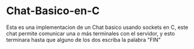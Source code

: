 # Chat-Basico-en-C

Esta es una implementacion de un Chat basico usando sockets en C, este chat permite comunicar una o más terminales con el servidor, 
y esto terminara hasta que alguno de los dos escriba la palabra "FIN"
